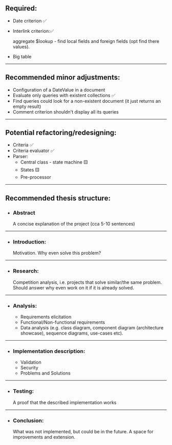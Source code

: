 ## Required:
- Date criterion ✅
- Interlink criterion:✅


    aggregate $lookup - find local fields and foreign fields (opt find there values).

- Big table
---  
## Recommended minor adjustments:
- Configuration of a DateValue in a document
- Evaluate only queries with existent collections ✅
- Find queries could look for a non-existent document (it just returns an empty result)
- Comment criterion shouldn't display all its queries
---  
## Potential refactoring/redesigning:
- Criteria ✅
- Criteria evaluator ✅
- Parser:
  - Central class - state machine 🟨
  - States 🟨
  - Pre-processor
---  
## Recommended thesis structure:
* ### Abstract
    A concise explanation of the project (cca 5-10 sentences)
---  
* ### Introduction:
    Motivation. Why even solve this problem?
---  
* ### Research:
    Competition analysis, i.e. projects that solve similar/the same problem. Should answer why even work on it if it is already solved.
---  
* ### Analysis:
  * Requirements elicitation
  * Functional/Non-functional requirements
  * Data analysis (e.g. class diagram, component diagram (architecture showcase), sequence diagrams, use-cases etc).
---  
* ### Implementation description:
  * Validation
  * Security
  * Problems and Solutions
---  
* ### Testing:
    A proof that the described implementation works
---  
* ### Conclusion:
    What was not implemented, but could be in the future. A space for improvements and extension.